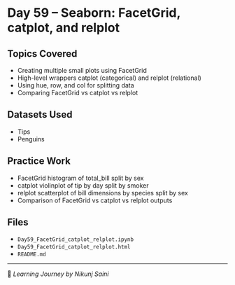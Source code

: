 # Day 59 – Seaborn: FacetGrid, catplot, and relplot

##  Topics Covered 
- Creating multiple small plots using FacetGrid
- High-level wrappers catplot (categorical) and relplot (relational)
- Using hue, row, and col for splitting data 
- Comparing FacetGrid vs catplot vs relplot
 
##  Datasets Used 
- Tips 
- Penguins
 
##  Practice Work
- FacetGrid histogram of total_bill split by sex
- catplot violinplot of tip by day split by smoker 
- relplot scatterplot of bill dimensions by species split by sex
- Comparison of FacetGrid vs catplot vs relplot outputs

##  Files
- `Day59_FacetGrid_catplot_relplot.ipynb`
- `Day59_FacetGrid_catplot_relplot.html`
- `README.md`

---
🔗 *Learning Journey by Nikunj Saini*


